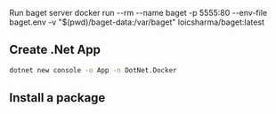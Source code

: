 
Run baget server
docker run --rm --name baget -p 5555:80 --env-file baget.env -v "$(pwd)/baget-data:/var/baget" loicsharma/baget:latest

## Create .Net App
```bash
dotnet new console -o App -n DotNet.Docker
```

## Install a package